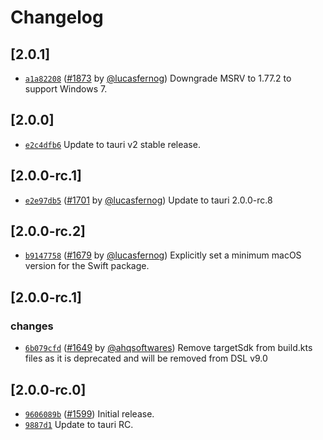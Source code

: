 # Changelog

## \[2.0.1]

-   [`a1a82208`](https://github.com/tauri-apps/plugins-workspace/commit/a1a82208ed4ab87f83310be0dc95428aec9ab241)
    ([#1873](https://github.com/tauri-apps/plugins-workspace/pull/1873) by
    [@lucasfernog](https://github.com/tauri-apps/plugins-workspace/../../lucasfernog))
    Downgrade MSRV to 1.77.2 to support Windows 7.

## \[2.0.0]

-   [`e2c4dfb6`](https://github.com/tauri-apps/plugins-workspace/commit/e2c4dfb6af43e5dd8d9ceba232c315f5febd55c1)
    Update to tauri v2 stable release.

## \[2.0.0-rc.1]

-   [`e2e97db5`](https://github.com/tauri-apps/plugins-workspace/commit/e2e97db51983267f5be84d4f6f0278d58834d1f5)
    ([#1701](https://github.com/tauri-apps/plugins-workspace/pull/1701) by
    [@lucasfernog](https://github.com/tauri-apps/plugins-workspace/../../lucasfernog))
    Update to tauri 2.0.0-rc.8

## \[2.0.0-rc.2]

-   [`b9147758`](https://github.com/tauri-apps/plugins-workspace/commit/b914775898c2bee7ceb20bd17ee595005cd17a64)
    ([#1679](https://github.com/tauri-apps/plugins-workspace/pull/1679) by
    [@lucasfernog](https://github.com/tauri-apps/plugins-workspace/../../lucasfernog))
    Explicitly set a minimum macOS version for the Swift package.

## \[2.0.0-rc.1]

### changes

-   [`6b079cfd`](https://github.com/tauri-apps/plugins-workspace/commit/6b079cfdd107c94abc2c7300f6af00bac3ff4040)
    ([#1649](https://github.com/tauri-apps/plugins-workspace/pull/1649) by
    [@ahqsoftwares](https://github.com/tauri-apps/plugins-workspace/../../ahqsoftwares))
    Remove targetSdk from build.kts files as it is deprecated and will be
    removed from DSL v9.0

## \[2.0.0-rc.0]

-   [`9606089b`](https://github.com/tauri-apps/plugins-workspace/commit/9606089b2add4a17f80ed5a09d59ce94824bd672)
    ([#1599](https://github.com/tauri-apps/plugins-workspace/pull/1599)) Initial
    release.
-   [`9887d1`](https://github.com/tauri-apps/plugins-workspace/commit/9887d14bd0e971c4c0f5c1188fc4005d3fc2e29e)
    Update to tauri RC.

